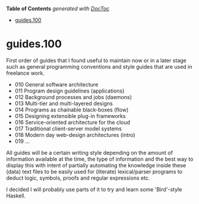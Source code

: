 **Table of Contents**  *generated with [DocToc](http://doctoc.herokuapp.com/)*

- [guides.100](#guides100)

guides.100
==========

First order of guides that I found useful to maintain now or in a later stage
such as general programming conventions and style guides that are used in
freelance work.

+ 010 General software architecture
+ 011 Program design guidelines (applications)
+ 012 Background processes and jobs (daemons)
+ 013 Multi-tier and multi-layered designs
+ 014 Programs as chainable black-boxes (flow)
+ 015 Designing extensible plug-in frameworks
+ 016 Service-oriented architecture for the cloud
+ 017 Traditional client-server model systems
+ 018 Modern day web-design architectures (intro)
+ 019 ...

All guides will be a certain writing style depending on the amount of
information available at the time, the type of information and the best way to
display this with intent of partially automating the knowledge inside these
(data) text files to be easily used for (literate) lexical/parser programs to
deduct logic, symbols, proofs and regular expressions etc.

I decided I will probably use parts of it to try and learn some 'Bird'-style
Haskell.


